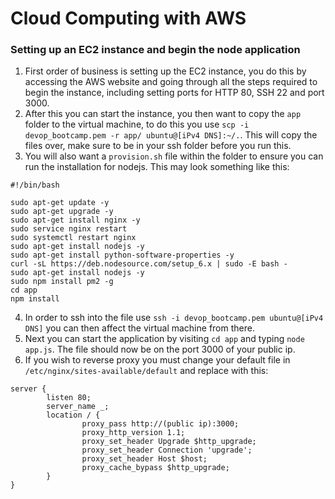 # Cloud Computing with AWS

### Setting up an EC2 instance and begin the node application

1) First order of business is setting up the EC2 instance, you do this by accessing the AWS website and going through all the steps required to begin the instance, including setting ports for HTTP 80, SSH 22 and port 3000.
2) After this you can start the instance, you then want to copy the `app` folder to the virtual machine, to do this you use `scp -i devop_bootcamp.pem -r app/ ubuntu@[iPv4 DNS]:~/.`. This will copy the files over, make sure to be in your ssh folder before you run this.
3) You will also want a `provision.sh` file within the folder to ensure you can run the installation for nodejs. This may look something like this:
```
#!/bin/bash

sudo apt-get update -y
sudo apt-get upgrade -y
sudo apt-get install nginx -y
sudo service nginx restart
sudo systemctl restart nginx
sudo apt-get install nodejs -y
sudo apt-get install python-software-properties -y
curl -sL https://deb.nodesource.com/setup_6.x | sudo -E bash -
sudo apt-get install nodejs -y
sudo npm install pm2 -g
cd app
npm install
```
4) In order to ssh into the file use `ssh -i devop_bootcamp.pem ubuntu@[iPv4 DNS]` you can then affect the virtual machine from there.
4) Next you can start the application by visiting `cd app` and typing `node app.js`. The file should now be on the port 3000 of your public ip.
5) If you wish to reverse proxy you must change your default file in `/etc/nginx/sites-available/default` and replace with this:
```
server {
        listen 80;
        server_name _;
        location / {
                proxy_pass http://(public ip):3000;
                proxy_http_version 1.1;
                proxy_set_header Upgrade $http_upgrade;
                proxy_set_header Connection 'upgrade';
                proxy_set_header Host $host;
                proxy_cache_bypass $http_upgrade;
        }
}
```
